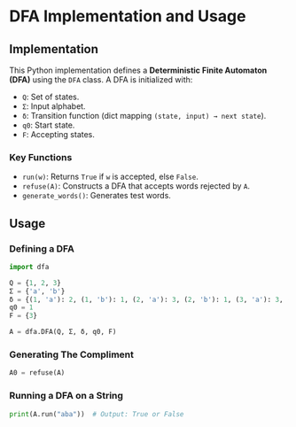 # DFA Implementation and Usage

## Implementation

This Python implementation defines a **Deterministic Finite Automaton (DFA)** using the `DFA` class. A DFA is initialized with:
- `Q`: Set of states.
- `Σ`: Input alphabet.
- `δ`: Transition function (dict mapping `(state, input) → next state`).
- `q0`: Start state.
- `F`: Accepting states.

### Key Functions
- `run(w)`: Returns `True` if `w` is accepted, else `False`.
- `refuse(A)`: Constructs a DFA that accepts words rejected by `A`.
- `generate_words()`: Generates test words.

## Usage

### Defining a DFA
```python
import dfa

Q = {1, 2, 3}
Σ = {'a', 'b'}
δ = {(1, 'a'): 2, (1, 'b'): 1, (2, 'a'): 3, (2, 'b'): 1, (3, 'a'): 3, (3, 'b'): 1}
q0 = 1
F = {3}

A = dfa.DFA(Q, Σ, δ, q0, F)

```
### Generating The Compliment
```python
A0 = refuse(A)
```
### Running a DFA on a String
```python
print(A.run("aba"))  # Output: True or False
```
